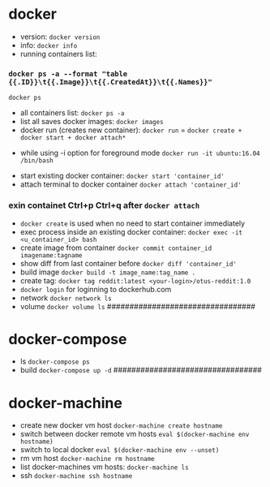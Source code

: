 # docker
- version:
`docker version`
- info:
`docker info`
- running containers list:
### `docker ps -a --format "table {{.ID}}\t{{.Image}}\t{{.CreatedAt}}\t{{.Names}}"`
`docker ps`
- all containers list:
`docker ps -a`
- list all saves docker images:
`docker images`
- docker run (creates new container):
`docker run` = `docker create + docker start + docker attach*`
 * while using -i option for foreground mode
`docker run -it ubuntu:16.04 /bin/bash`
- start existing docker container:
`docker start 'container_id'`
- attach terminal to docker container
`docker attach 'container_id'`
### exin containet Ctrl+p Ctrl+q after `docker attach`
- `docker create` is used when no need to start container immediately
- exec process inside an existing docker container:
`docker exec -it <u_container_id> bash`
- create image from container
`docker commit container_id imagename:tagname`
- show diff from last container before
`docker diff 'container_id'`
- build image
`docker build -t image_name:tag_name .`
- create tag:
`docker tag reddit:latest <your-login>/otus-reddit:1.0`
- `docker login` for loginning to dockerhub.com
- network
`docker network ls`
- volume
`docker volume ls`
#################################
# docker-compose
- ls
`docker-compose ps`
- build
`docker-compose up -d`
#################################
# docker-machine
- create new docker vm host
`docker-machine create hostname`
- switch between docker remote vm hosts
`eval $(docker-machine env hostname)`
- switch to local docker
`eval $(docker-machine env --unset)`
- rm vm host
`docker-machine rm hostname`
- list docker-machines vm hosts:
`docker-machine ls`
- ssh
`docker-machine ssh hostname`
